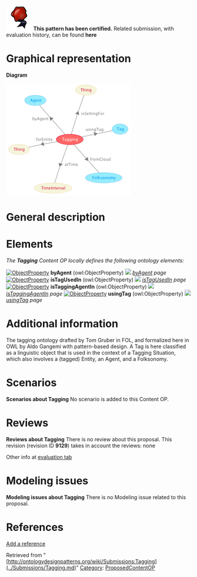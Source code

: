 [![](../images/thumb/b/b5/Certified.png/70px-Certified.png)](../Image/Certified.png.md "Certified.png") __This pattern has been certified.__
Related submission, with evaluation history, can be found __here__





#  Graphical representation


__Diagram__




[![Image:Tagging.png](../images/0/00/Tagging.png)](../Image/Tagging.png.md "Image:Tagging.png")




#  General description


  




#  Elements


_The __Tagging__ Content OP locally defines the following ontology elements:_



[![ObjectProperty](../../../../images/thumb/c/c3/ObjectProperty.gif/20px-ObjectProperty.gif)](../Image/ObjectProperty.gif.md "ObjectProperty") __byAgent__ (owl:ObjectProperty) 
 [![](../../../../images/thumb/8/87/ArrowRight.gif/11px-ArrowRight.gif)](../Image/ArrowRight.gif.md "ArrowRight.gif") _[byAgent](../Submissions/Tagging/byAgent.md "Submissions:Tagging/byAgent") page_
[![ObjectProperty](../../../../images/thumb/c/c3/ObjectProperty.gif/20px-ObjectProperty.gif)](../Image/ObjectProperty.gif.md "ObjectProperty") __isTagUsedIn__ (owl:ObjectProperty) 
 [![](../../../../images/thumb/8/87/ArrowRight.gif/11px-ArrowRight.gif)](../Image/ArrowRight.gif.md "ArrowRight.gif") _[isTagUsedIn](../Submissions/Tagging/isTagUsedIn.md "Submissions:Tagging/isTagUsedIn") page_
[![ObjectProperty](../../../../images/thumb/c/c3/ObjectProperty.gif/20px-ObjectProperty.gif)](../Image/ObjectProperty.gif.md "ObjectProperty") __isTaggingAgentIn__ (owl:ObjectProperty) 
 [![](../../../../images/thumb/8/87/ArrowRight.gif/11px-ArrowRight.gif)](../Image/ArrowRight.gif.md "ArrowRight.gif") _[isTaggingAgentIn](../Submissions/Tagging/isTaggingAgentIn.md "Submissions:Tagging/isTaggingAgentIn") page_
[![ObjectProperty](../../../../images/thumb/c/c3/ObjectProperty.gif/20px-ObjectProperty.gif)](../Image/ObjectProperty.gif.md "ObjectProperty") __usingTag__ (owl:ObjectProperty) 
 [![](../../../../images/thumb/8/87/ArrowRight.gif/11px-ArrowRight.gif)](../Image/ArrowRight.gif.md "ArrowRight.gif") _[usingTag](../Submissions/Tagging/usingTag.md "Submissions:Tagging/usingTag") page_
#  Additional information


The tagging ontology drafted by Tom Gruber in FOL, and formalized here in OWL by Aldo Gangemi with pattern-based design.
A Tag is here classified as a linguistic object that is used in the context of a Tagging Situation, which also involves a (tagged) Entity, an Agent, and a Folksonomy.



#  Scenarios



__Scenarios about Tagging__
No scenario is added to this Content OP.




#  Reviews



__Reviews about Tagging__
There is no review about this proposal.
This revision (revision ID __9129__) takes in account the reviews: none


Other info at [evaluation tab](http://ontologydesignpatterns.org/wiki/index.php?title=Submissions:Tagging&action=evaluation "http://ontologydesignpatterns.org/wiki/index.php?title=Submissions:Tagging&action=evaluation")




  




#  Modeling issues



__Modeling issues about Tagging__
There is no Modeling issue related to this proposal.




  




#  References


[Add a reference](index.php@title=Odp%253AAdd_reference&subject=../Submissions/Tagging.md "http://ontologydesignpatterns.org/wiki/index.php?title=Odp:Add_reference&subject=Submissions%3ATagging")


  






Retrieved from "[http://ontologydesignpatterns.org/wiki/Submissions:Tagging](../Submissions/Tagging.md)"
 [Category](http://ontologydesignpatterns.org/wiki/Special:Categories "Special:Categories"): [ProposedContentOP](../Category/ProposedContentOP.md "Category:ProposedContentOP")